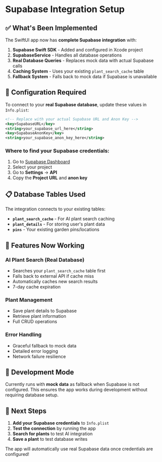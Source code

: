 # Supabase Integration Setup

## ✅ What's Been Implemented

The SwiftUI app now has **complete Supabase integration** with:

1. **Supabase Swift SDK** - Added and configured in Xcode project
2. **SupabaseService** - Handles all database operations
3. **Real Database Queries** - Replaces mock data with actual Supabase calls
4. **Caching System** - Uses your existing `plant_search_cache` table
5. **Fallback System** - Falls back to mock data if Supabase is unavailable

## 🔧 Configuration Required

To connect to your **real Supabase database**, update these values in `Info.plist`:

```xml
<!-- Replace with your actual Supabase URL and Anon Key -->
<key>SupabaseURL</key>
<string>your_supabase_url_here</string>
<key>SupabaseAnonKey</key>
<string>your_supabase_anon_key_here</string>
```

### Where to find your Supabase credentials:
1. Go to [Supabase Dashboard](https://app.supabase.com/)
2. Select your project
3. Go to **Settings** → **API**
4. Copy the **Project URL** and **anon key**

## 📋 Database Tables Used

The integration connects to your existing tables:

- **`plant_search_cache`** - For AI plant search caching
- **`plant_details`** - For storing user's plant data  
- **`pins`** - Your existing garden pins/locations

## 🚀 Features Now Working

### AI Plant Search (Real Database)
- Searches your `plant_search_cache` table first
- Falls back to external API if cache miss
- Automatically caches new search results
- 7-day cache expiration

### Plant Management
- Save plant details to Supabase
- Retrieve plant information
- Full CRUD operations

### Error Handling
- Graceful fallback to mock data
- Detailed error logging
- Network failure resilience

## 🔄 Development Mode

Currently runs with **mock data** as fallback when Supabase is not configured. This ensures the app works during development without requiring database setup.

## 🎯 Next Steps

1. **Add your Supabase credentials** to `Info.plist`
2. **Test the connection** by running the app
3. **Search for plants** to test AI integration
4. **Save a plant** to test database writes

The app will automatically use real Supabase data once credentials are configured!
